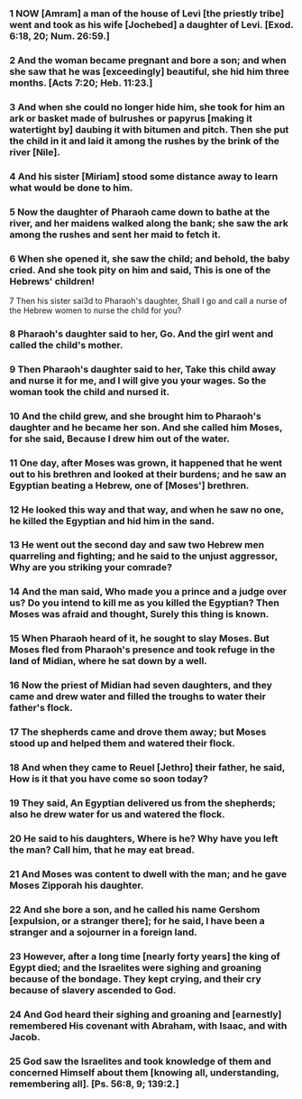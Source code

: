 ### 1 NOW [Amram] a man of the house of Levi [the priestly tribe] went and took as his wife [Jochebed] a daughter of Levi. [Exod. 6:18, 20; Num. 26:59.]

### 2 And the woman became pregnant and bore a son; and when she saw that he was [exceedingly] beautiful, she hid him three months. [Acts 7:20; Heb. 11:23.]

### 3 And when she could no longer hide him, she took for him an ark or basket made of bulrushes or papyrus [making it watertight by] daubing it with bitumen and pitch. Then she put the child in it and laid it among the rushes by the brink of the river [Nile].

### 4 And his sister [Miriam] stood some distance away to learn what would be done to him.

### 5 Now the daughter of Pharaoh came down to bathe at the river, and her maidens walked along the bank; she saw the ark among the rushes and sent her maid to fetch it.

### 6 When she opened it, she saw the child; and behold, the baby cried. And she took pity on him and said, This is one of the Hebrews' children!

7 Then his sister sai3d to Pharaoh's daughter, Shall I go and call a nurse of the Hebrew women to nurse the child for you?

### 8 Pharaoh's daughter said to her, Go. And the girl went and called the child's mother.

### 9 Then Pharaoh's daughter said to her, Take this child away and nurse it for me, and I will give you your wages. So the woman took the child and nursed it.

### 10 And the child grew, and she brought him to Pharaoh's daughter and he became her son. And she called him Moses, for she said, Because I drew him out of the water.

### 11 One day, after Moses was grown, it happened that he went out to his brethren and looked at their burdens; and he saw an Egyptian beating a Hebrew, one of [Moses'] brethren.

### 12 He looked this way and that way, and when he saw no one, he killed the Egyptian and hid him in the sand.

### 13 He went out the second day and saw two Hebrew men quarreling and fighting; and he said to the unjust aggressor, Why are you striking your comrade?

### 14 And the man said, Who made you a prince and a judge over us? Do you intend to kill me as you killed the Egyptian? Then Moses was afraid and thought, Surely this thing is known.

### 15 When Pharaoh heard of it, he sought to slay Moses. But Moses fled from Pharaoh's presence and took refuge in the land of Midian, where he sat down by a well.

### 16 Now the priest of Midian had seven daughters, and they came and drew water and filled the troughs to water their father's flock.

### 17 The shepherds came and drove them away; but Moses stood up and helped them and watered their flock.

### 18 And when they came to Reuel [Jethro] their father, he said, How is it that you have come so soon today?

### 19 They said, An Egyptian delivered us from the shepherds; also he drew water for us and watered the flock.

### 20 He said to his daughters, Where is he? Why have you left the man? Call him, that he may eat bread.

### 21 And Moses was content to dwell with the man; and he gave Moses Zipporah his daughter.

### 22 And she bore a son, and he called his name Gershom [expulsion, or a stranger there]; for he said, I have been a stranger and a sojourner in a foreign land.

### 23 However, after a long time [nearly forty years] the king of Egypt died; and the Israelites were sighing and groaning because of the bondage. They kept crying, and their cry because of slavery ascended to God.

### 24 And God heard their sighing and groaning and [earnestly] remembered His covenant with Abraham, with Isaac, and with Jacob.

### 25 God saw the Israelites and took knowledge of them and concerned Himself about them [knowing all, understanding, remembering all]. [Ps. 56:8, 9; 139:2.]